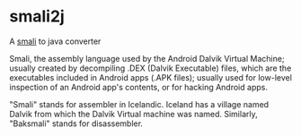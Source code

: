 # smali2j

A [smali](https://github.com/JesusFreke/smali) to java converter

Smali, the assembly language used by the Android Dalvik Virtual Machine;
usually created by decompiling .DEX (Dalvik Executable) files, which are the executables included in Android apps (.APK files);
usually used for low-level inspection of an Android app's contents, or for hacking Android apps.

"Smali" stands for assembler in Icelandic.
Iceland has a village named Dalvik from which the Dalvik Virtual machine was named.
Similarly, "Baksmali" stands for disassembler.
